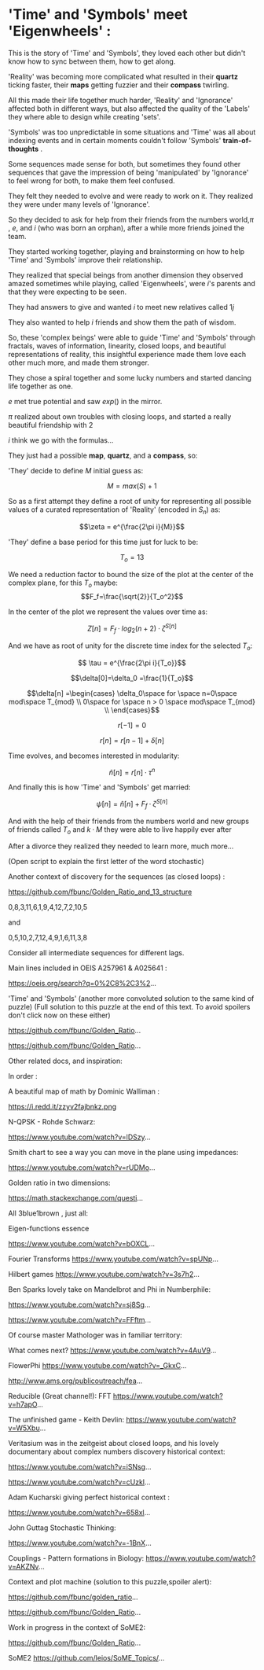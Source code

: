 

# 'Time' and 'Symbols' meet 'Eigenwheels' :


This is the story of 'Time' and 'Symbols', they loved each other but didn't know how to sync between them, how to get along. 

'Reality' was becoming more complicated what resulted in their **quartz** ticking faster, their **maps** getting fuzzier and their **compass** twirling. 

All this made their life together much harder, 'Reality' and 'Ignorance' affected both in different ways, but also affected the quality of the 'Labels' they where able to design while creating 'sets'.

'Symbols' was too unpredictable in some situations and 'Time' was all about indexing events and in certain moments couldn't follow 'Symbols' **train-of-thoughts** . 

Some sequences made sense for both, but sometimes they found other sequences that gave the impression of being 'manipulated' by 'Ignorance' to feel wrong for both, to make them feel confused.  

They felt they needed to evolve and were ready to work on it. They realized they were under many levels of 'Ignorance'. 

So they decided to ask for help from their friends from the numbers world,$\pi$ , $e$, and $i$ (who was born an orphan), after a while more friends joined the team. 

They started working together, playing and brainstorming on how to help 'Time' and 'Symbols'  improve their relationship. 

They realized that special beings from another dimension they observed amazed sometimes while playing, called 'Eigenwheels', were $i$'s parents and that they were expecting to be seen.  

They had answers to give and wanted $i$ to meet new relatives called $1j$ 

They also wanted to help $i$ friends and show them the path of wisdom.

So, these 'complex beings' were able to guide 'Time' and 'Symbols' through fractals, waves of information, linearity, closed loops, and beautiful representations of reality, this insightful experience made them love each other much more, and made them stronger. 

They chose a spiral together and some lucky numbers and started dancing life together as one. 

$e$ met true potential and saw $exp()$ in the mirror. 

$\pi$ realized about own troubles with closing loops, and started a really beautiful friendship with $2$

$i$ think we go with the formulas...

They just had a possible **map**, **quartz**, and a **compass**, so:

'They' decide to define $M$ initial guess as: 

$$M=max(S)+1$$

So as a first attempt they  define a root of unity for representing all possible values of a curated representation of 'Reality' (encoded in $S_n$) as:

$$\zeta = e^{\frac{2\pi i}{M}}$$

'They' define a base period for this time just for luck to be:

$$ T_o  = 13 $$


We need a reduction factor to bound the size of the plot at the center of the complex plane, for this $T_o$ maybe:
$$F_f=\frac{\sqrt{2}}{T_o^2}$$


In the center of the plot we represent the values over time as: 

$$Z[n]=F_f·log_2(n+2)·\zeta^{S[n]}$$


And we have as root of unity for the discrete time index for the selected $T_o$:

$$ \tau = e^{\frac{2\pi i}{T_o}}$$



$$\delta[0]=\delta_0 =\frac{1}{T_o}$$

$$\delta[n] =\begin{cases} \delta_0\space for \space n=0\space mod\space T_{mod} \\
                     0\space for \space n > 0 \space mod\space T_{mod} \\
       \end{cases}$$

$$r[-1]=0$$


$$r[n] = r[n-1] + \delta[n] $$


Time evolves, and becomes interested in modularity:

$$\hat n[n] =r[n]·\tau^{n}$$


And finally this is how 'Time' and 'Symbols' get married:


$$\psi[n] = \hat n[n]+F_f·\zeta^{S[n]}$$

And with the help of their friends from the numbers world and new groups of friends called $T_o$ and $k·M$ they were able to live happily ever after 

After a divorce they realized they needed to learn more, much more... 

(Open script to explain the first letter of the word stochastic)












Another context of discovery for the sequences (as closed loops)  :

https://github.com/fbunc/Golden_Ratio_and_13_structure

 0,8,3,11,6,1,9,4,12,7,2,10,5 

and

0,5,10,2,7,12,4,9,1,6,11,3,8

Consider all intermediate sequences for different  lags. 

Main lines included  in OEIS  A257961 & A025641 :

https://oeis.org/search?q=0%2C8%2C3%2...

'Time' and 'Symbols'   (another more convoluted solution to the same kind of puzzle) (Full solution to this puzzle at the end of this text. To avoid spoilers don't click now on these either)

https://github.com/fbunc/Golden_Ratio...

https://github.com/fbunc/Golden_Ratio...

Other related docs, and inspiration:

In order :

A beautiful map of math by Dominic Walliman :

https://i.redd.it/zzyv2fajbnkz.png

N-QPSK - Rohde Schwarz:

https://www.youtube.com/watch?v=lDSzy...

Smith chart to see a way you can move in the plane using impedances:

https://www.youtube.com/watch?v=rUDMo...



Golden ratio in two dimensions:

https://math.stackexchange.com/questi...



All 3blue1brown , just all:

Eigen-functions essence

https://www.youtube.com/watch?v=bOXCL...

Fourier Transforms
https://www.youtube.com/watch?v=spUNp...

Hilbert games
https://www.youtube.com/watch?v=3s7h2...




Ben Sparks lovely take on Mandelbrot and Phi in  Numberphile:

https://www.youtube.com/watch?v=sj8Sg...

https://www.youtube.com/watch?v=FFftm...



Of course master Mathologer was in familiar territory:

What comes next?
https://www.youtube.com/watch?v=4AuV9...

FlowerPhi
https://www.youtube.com/watch?v=_GkxC...

http://www.ams.org/publicoutreach/fea...




Reducible (Great channel!):
FFT
https://www.youtube.com/watch?v=h7apO...




The unfinished game - Keith Devlin:
https://www.youtube.com/watch?v=W5Xbu...

Veritasium was in the zeitgeist about closed loops, and his lovely documentary about complex numbers discovery historical context:

https://www.youtube.com/watch?v=iSNsg...

https://www.youtube.com/watch?v=cUzkl...




Adam Kucharski giving perfect historical context :

https://www.youtube.com/watch?v=658xl...



John Guttag Stochastic Thinking:

https://www.youtube.com/watch?v=-1BnX...


Couplings - Pattern formations in Biology:
https://www.youtube.com/watch?v=AKZNv...




Context and plot machine (solution to this puzzle,spoiler alert):

https://github.com/fbunc/golden_ratio...

https://github.com/fbunc/Golden_Ratio...





Work in progress in the context of SoME2:

https://github.com/fbunc/Golden_Ratio...


SoME2
https://github.com/leios/SoME_Topics/...



